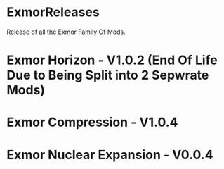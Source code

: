 # ExmorReleases
Release of all the Exmor Family Of Mods.


# Exmor Horizon - V1.0.2 (End Of Life Due to Being Split into 2 Sepwrate Mods)

# Exmor Compression - V1.0.4

# Exmor Nuclear Expansion - V0.0.4

